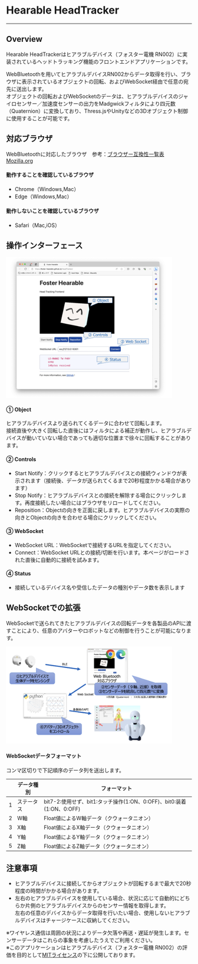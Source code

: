 # Hearable HeadTracker
---
## Overview
Hearable HeadTrackerはヒアラブルデバイス（フォスター電機 RN002）に実装されているヘッドトラッキング機能のフロントエンドアプリケーションです。

WebBluetoothを用いてヒアラブルデバイスRN002からデータ取得を行い、ブラウザに表示されているオブジェクトの回転、およびWebSocket経由で任意の宛先に送出します。\
オブジェクトの回転およびWebSocketのデータは、ヒアラブルデバイスのジャイロセンサー／加速度センサーの出力をMadgwickフィルタにより四元数（Quaternion）に変換しており、Thress.jsやUnityなどの3Dオブジェクト制御に使用することが可能です。

## 対応ブラウザ
WebBluetoothに対応したブラウザ　参考：[ブラウザー互換性一覧表 Mozilla.org](https://developer.mozilla.org/ja/docs/Web/API/Web_Bluetooth_API#ブラウザーの互換性)

#### 動作することを確認しているブラウザ
- Chrome（Windows,Mac）
- Edge（Windows,Mac）
  
#### 動作しないことを確認しているブラウザ
- Safari（Mac,iOS）



## 操作インターフェース
<img src="Panel.png" width="450">

#### ① Object
ヒアラブルデバイスより送られてくるデータに合わせて回転します。\
接続直後や大きく回転した直後にはフィルタによる補正が動作し、ヒアラブルデバイスが動いていない場合であっても適切な位置まで徐々に回転することがあります。

#### ② Controls
- Start Notify：クリックするとヒアラブルデバイスとの接続ウィンドウが表示されます（接続後、データが送られてくるまで20秒程度かかる場合があります）
- Stop Notify：ヒアラブルデバイスとの接続を解除する場合にクリックします。再度接続したい場合にはブラウザをリロードしてください。
- Reposition：Objectの向きを正面に戻します。ヒアラブルデバイスの実際の向きとObjectの向きを合わせる場合にクリックしてください。

#### ③ WebSocket
- WebSocket URL：WebSocketで接続するURLを指定してください。
- Connect：WebSocket URLとの接続/切断を行います。本ページがロードされた直後に自動的に接続を試みます。
  
#### ④ Status
- 接続しているデバイス名や受信したデータの種別やデータ数を表示します

## WebSocketでの拡張
WebSocketで送られてきたヒアラブルデバイスの回転データを各製品のAPIに渡すことにより、任意のアバターやロボットなどの制御を行うことが可能になります。

<img src="Expand.png" width="450">

#### WebSocketデータフォーマット
コンマ区切りで下記順序のデータ列を送出します。

|   | データ種別 | フォーマット |
|-|-|-|
| 1 | ステータス | bit7-2:使用せず、bit1:タッチ操作(1:ON、0:OFF)、bit0:装着(1:ON、0:OFF) |
| 2 | W軸 | Float値によるW軸データ（クウォータニオン） |
| 3 | X軸 | Float値によるX軸データ（クウォータニオン） |
| 4 | Y軸 | Float値によるY軸データ（クウォータニオン） |
| 5 | Z軸 | Float値によるZ軸データ（クウォータニオン） |


## 注意事項
- ヒアラブルデバイスに接続してからオブジェクトが回転するまで最大で20秒程度の時間がかかる場合があります。
- 左右のヒアラブルデバイスを使用している場合、状況に応じて自動的にどちらか片側のヒアラブルデバイスからのセンサー情報を取得します。\
  左右の任意のデバイスからデータ取得を行いたい場合、使用しないヒアラブルデバイスはチャージケースに収納してください。
  
※ワイヤレス通信は周囲の状況によりデータ欠落や再送・遅延が発生します。センサーデータはこれらの事象を考慮したうえでご利用ください。\
※このアプリケーションはヒアラブルデバイス（フォスター電機 RN002）の評価を目的として[MITライセンス](https://github.com/foster-hearable/HeadTracker/blob/e59c1e2fe2de506fb53649f6b3cb550f1e6ca852/LICENSE.txt)の下に公開しております。

